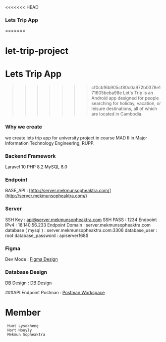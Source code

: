 <<<<<<< HEAD
### Lets Trip App
=======
# let-trip-project

# Lets Trip App
>>>>>>> cf0cbf6b905cf80c0a972b0378e171605beba98e
Let's Trip is an Android app designed for people searching for holiday, vacation, or leisure destinations, all of which are located in Cambodia.

### Why we create
we create lets trip app for university project in course MAD II in Major Information Technology Engineering, RUPP.
### Backend Framework
Laravel 10
PHP 8.2
MySQL 8.0

### Endpoint
BASE_API         :  [http://server.mekmunsopheaktra.com/](http://server.mekmunsopheaktra.com/)

### Server
SSH Key              : api@server.mekmunsopheaktra.com
SSH PASS             : 1234
Endpoint IPv4        : 18.140.56.233
Endpoint Domain      : server.mekmunsopheaktra.com
database ( mysql )   : server.mekmunsopheaktra.com:3306
database_user        : root
database_password    : apiserver168$

### Figma
Dev Mode : [Figma Design](https://www.figma.com/file/VYio3J2K5H0KLJ2pfY693E/UIUX?node-id=58%3A879&mode=dev)

### Database Design
DB Design : [DB Design](https://dbdiagram.io/d/Let-Trip-DB-65361b91ffbf5169f03c5595)

###API Endpoint
Postman : [Postman Workspace](https://app.getpostman.com/join-team?invite_code=9438980325a86d3d240d7cf9862855a4&target_code=384c8d55eb05502437c14f8b18383cfc)
# Member
```
 Huot Lysokheng
 Hort Houyly
 Mekmun Sopheaktra
```
